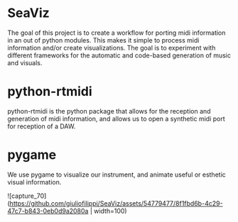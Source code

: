 # SeaViz
The goal of this project is to create a workflow for porting midi information in an out of python modules. This makes it simple to process midi information and/or create visualizations. The goal is to experiment with different frameworks for the automatic and code-based generation of music and visuals.

# python-rtmidi
python-rtmidi is the python package that allows for the reception and generation of midi information, and allows us to open a synthetic midi port for reception of a DAW.

# pygame
We use pygame to visualize our instrument, and animate useful or esthetic visual information.

![capture_70](https://github.com/giuliofilippi/SeaViz/assets/54779477/8f1fbd6b-4c29-47c7-b843-0eb0d9a2080a | width=100)
